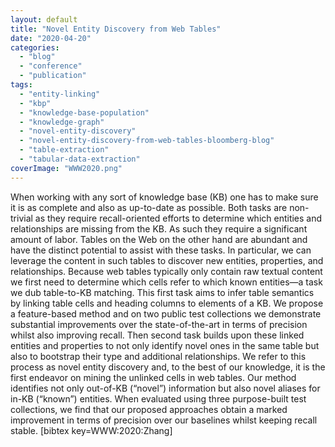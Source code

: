 ```yaml
---
layout: default
title: "Novel Entity Discovery from Web Tables"
date: "2020-04-20"
categories:
  - "blog"
  - "conference"
  - "publication"
tags:
  - "entity-linking"
  - "kbp"
  - "knowledge-base-population"
  - "knowledge-graph"
  - "novel-entity-discovery"
  - "novel-entity-discovery-from-web-tables-bloomberg-blog"
  - "table-extraction"
  - "tabular-data-extraction"
coverImage: "WWW2020.png"
---
```


When working with any sort of knowledge base (KB) one has to make sure it is as complete and also as up-to-date as possible. Both tasks are non-trivial as they require recall-oriented efforts to determine which entities and relationships are missing from the KB. As such they require a significant amount of labor. Tables on the Web on the other hand are abundant and have the distinct potential to assist with these tasks. In particular, we can leverage the content in such tables to discover new entities, properties, and relationships. Because web tables typically only contain raw textual content we first need to determine which cells refer to which known entities—a task we dub table-to-KB matching. This first task aims to infer table semantics by linking table cells and heading columns to elements of a KB. We propose a feature-based method and on two public test collections we demonstrate substantial improvements over the state-of-the-art in terms of precision whilst also improving recall. Then second task builds upon these linked entities and properties to not only identify novel ones in the same table but also to bootstrap their type and additional relationships. We refer to this process as novel entity discovery and, to the best of our knowledge, it is the first endeavor on mining the unlinked cells in web tables. Our method identifies not only out-of-KB (“novel”) information but also novel aliases for in-KB (“known”) entities. When evaluated using three purpose-built test collections, we find that our proposed approaches obtain a marked improvement in terms of precision over our baselines whilst keeping recall stable. \[bibtex key=WWW:2020:Zhang\]
